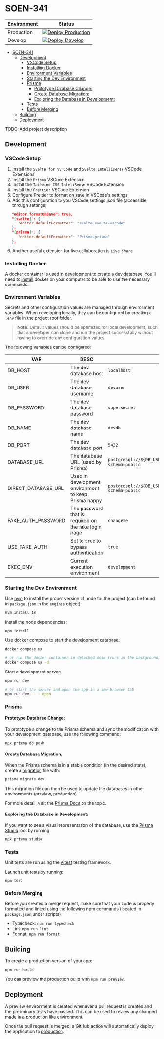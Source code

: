 # SOEN-341

| Environment | Status                                                                                                                                                                                                       |
| ----------- | ------------------------------------------------------------------------------------------------------------------------------------------------------------------------------------------------------------ |
| Production  | [![Deploy Production](https://github.com/NathanGrenier/SOEN-341/actions/workflows/deploy-production.yml/badge.svg)](https://github.com/NathanGrenier/SOEN-341/actions/workflows/deploy-production.yml)       |
| Develop     | [![Deploy Develop](https://github.com/NathanGrenier/SOEN-341/actions/workflows/deploy-develop.yml/badge.svg?branch=develop)](https://github.com/NathanGrenier/SOEN-341/actions/workflows/deploy-develop.yml) |

- [SOEN-341](#soen-341)
  - [Development](#development)
    - [VSCode Setup](#vscode-setup)
    - [Installing Docker](#installing-docker)
    - [Environment Variables](#environment-variables)
    - [Starting the Dev Environment](#starting-the-dev-environment)
    - [Prisma](#prisma)
      - [Prototype Database Change:](#prototype-database-change)
      - [Create Database Migration:](#create-database-migration)
      - [Exploring the Database in Development:](#exploring-the-database-in-development)
    - [Tests](#tests)
    - [Before Merging](#before-merging)
  - [Building](#building)
  - [Deployment](#deployment)

TODO: Add project description

## Development

### VSCode Setup

1. Install the `Svelte for VS Code` and `Svelte Intellisense` VSCode Extensions
2. Install the `Prisma` VSCode Extension
3. Install the `Tailwind CSS InteliSense` VSCode Extension
4. Install the `Prettier` VSCode Extension
5. Configure Prettier to format on save in VSCode's settings
6. Add this configuration to you VSCode settings.json file (accessible through
   settings)

```json
   "editor.formatOnSave": true,
   "[svelte]": {
      "editor.defaultFormatter": "svelte.svelte-vscode"
   },
   "[prisma]": {
      "editor.defaultFormatter": "Prisma.prisma"
   },
```

6. Another useful extension for live collaboration is `Live Share`

### Installing Docker

A docker container is used in development to create a dev database. You'll need
to [install](https://docs.docker.com/desktop/install/windows-install/) docker on
your computer to be able to use the necessary commands.

### Environment Variables

Secrets and other configuration values are managed through environment
variables. When developing locally, they can be configured by creating a `.env`
file in the project root folder.

> **Note**: Default values should be optimized for local development, such that
> a developer can clone and run the project successfully without having to
> override any configuration values.

The following variables can be configured:

| VAR                 | DESC                                                 | DEFAULT                                                                                 |
| ------------------- | ---------------------------------------------------- | --------------------------------------------------------------------------------------- |
| DB_HOST             | The dev database host                                | `localhost`                                                                             |
| DB_USER             | The dev database username                            | `devuser`                                                                               |
| DB_PASSWORD         | The dev database password                            | `supersecret`                                                                           |
| DB_NAME             | The dev database name                                | `devdb`                                                                                 |
| DB_PORT             | The dev database port                                | `5432`                                                                                  |
| DATABASE_URL        | The database URL (used by Prisma)                    | `postgresql://${DB_USER}:${DB_PASSWORD}@${DB_HOST}:${DB_PORT}/${DB_NAME}?schema=public` |
| DIRECT_DATABASE_URL | Used in development environment to keep Prisma happy | `postgresql://${DB_USER}:${DB_PASSWORD}@${DB_HOST}:${DB_PORT}/${DB_NAME}?schema=public` |
| FAKE_AUTH_PASSWORD  | The password that is required on the fake login page | `changeme`                                                                              |
| USE_FAKE_AUTH       | Set to `true` to bypass authentication               | `true`                                                                                  |
| EXEC_ENV            | Current execution environment                        | `development`                                                                           |

### Starting the Dev Environment

Use
[nvm](https://www.freecodecamp.org/news/node-version-manager-nvm-install-guide/)
to install the proper version of node for the project (can be found in
`package.json` in the `engines` object):

```bash
nvm install 18
```

Install the node dependencies:

```bash
npm install
```

Use docker compose to start the development database:

```bash
docker compose up

# or run the docker container in detached mode (runs in the background)
docker compose up -d
```

Start a development server:

```bash
npm run dev

# or start the server and open the app in a new browser tab
npm run dev -- --open
```

### Prisma

#### Prototype Database Change:

To prototype a change to the Prisma schema and sync the modification with your
development database, use the following command:

```bash
npx prisma db push
```

#### Create Database Migration:

When the Prisma schema is in a stable condition (in the desired state), create a
[migration](https://www.prisma.io/docs/orm/prisma-migrate/getting-started) file
with:

```bash
prisma migrate dev
```

This migration file can then be used to update the databases in other
environments (preview, production).

For more detail, visit the
[Prisma Docs](https://www.prisma.io/docs/orm/prisma-migrate/workflows/prototyping-your-schema)
on the topic.

#### Exploring the Database in Development:

If you want to see a visual representation of the database, use the
[Prisma Studio](https://www.prisma.io/docs/orm/tools/prisma-studio) tool by
running:

```bash
npx prisma studio
```

### Tests

Unit tests are run using the [Vitest](https://vitest.dev/) testing framework.

Launch unit tests by running:

```
npm test
```

### Before Merging

Before you created a merge request, make sure that your code is properly
formatted and linted using the following npm commands (located in `package.json`
under scripts):

- Typecheck: `npm run typecheck`
- Lint: `npm run lint`
- Format: `npm run format`

## Building

To create a production version of your app:

```bash
npm run build
```

You can preview the production build with `npm run preview`.

## Deployment

A preview environment is created whenever a pull request is created and the
preliminary tests have passed. This can be used to review any changed made in a
production like environment.

Once the pull request is merged, a GitHub action will automatically deploy the
application to [production](https://soen-341.vercel.app/).

